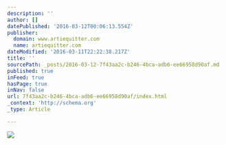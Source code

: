 ```yaml
---
description: ''
author: []
datePublished: '2016-03-12T00:06:13.554Z'
publisher:
  domain: www.artiequitter.com
  name: artiequitter.com
dateModified: '2016-03-11T22:22:38.217Z'
title: ''
sourcePath: _posts/2016-03-12-7f43aa2c-b246-4bca-adb6-ee66958d90af.md
published: true
inFeed: true
hasPage: true
inNav: false
url: 7f43aa2c-b246-4bca-adb6-ee66958d90af/index.html
_context: 'http://schema.org'
_type: Article

---
```

![](http://www.artiequitter.com/wp-content/uploads/2015/06/subscribe.png)